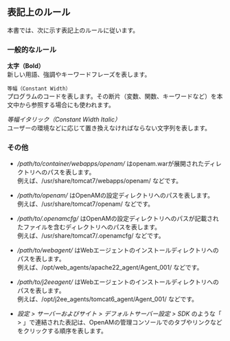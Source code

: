 ## 表記上のルール

本書では、次に示す表記上のルールに従います。

### 一般的なルール  

**太字（Bold）**  
新しい用語、強調やキーワードフレーズを表します。

`等幅（Constant Width）`  
プログラムのコードを表します。その断片（変数、関数、キーワードなど）を本文中から参照する場合にも使われます。

*等幅イタリック（Constant Width Italic）*  
ユーザーの環境などに応じて置き換えなければならない文字列を表します。

### その他  

- */path/to/container/webapps/openam/* はopenam.warが展開されたディレクトリへのパスを表します。  
  例えば、/usr/share/tomcat7/webapps/openam/ などです。
- */path/to/openam/* はOpenAMの設定ディレクトリへのパスを表します。  
  例えば、/usr/share/tomcat7/openam/ などです。
- */path/to/.openamcfg/* はOpenAMの設定ディレクトリへのパスが記載されたファイルを含むディレクトリへのパスを表します。  
  例えば、/usr/share/tomcat7/.openamcfg/ などです。
- */path/to/webagent/* はWebエージェントのインストールディレクトリへのパスを表します。  
  例えば、/opt/web_agents/apache22_agent/Agent_001/ などです。
- */path/to/j2eeagent/* はWebエージェントのインストールディレクトリへのパスを表します。  
  例えば、/opt/j2ee_agents/tomcat6_agent/Agent_001/ などです。

- _設定 > サーバーおよびサイト > デフォルトサーバー設定 > SDK_ のような「 > 」で連結された表記は、OpenAMの管理コンソールでのタブやリンクなどをクリックする順序を表します。
